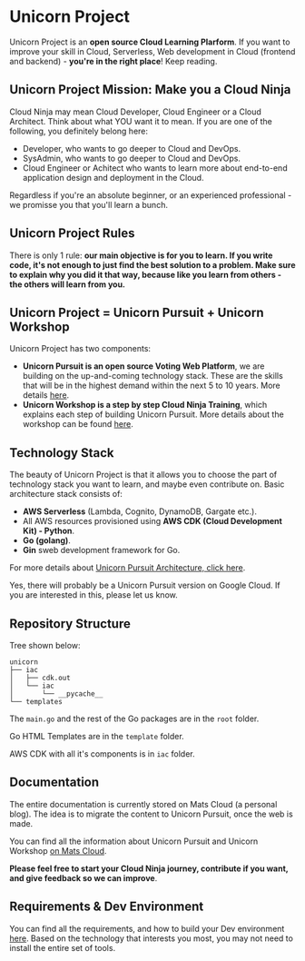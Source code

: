 # Unicorn Project

Unicorn Project is an **open source Cloud Learning Plarform**. If you want to improve your skill in Cloud, Serverless, Web development in Cloud (frontend and backend) - **you're in the right place**! Keep reading.

## Unicorn Project Mission: Make you a Cloud Ninja

Cloud Ninja may mean Cloud Developer, Cloud Engineer or a Cloud Architect. Think about what YOU want it to mean. If you are one of the following, you definitely belong here:

- Developer, who wants to go deeper to Cloud and DevOps.
- SysAdmin, who wants to go deeper to Cloud and DevOps.
- Cloud Engineer or Achitect who wants to learn more about end-to-end application design and deployment in the Cloud.

Regardless if you're an absolute beginner, or an experienced professional - we promisse you that you'll learn a bunch.

## Unicorn Project Rules

There is only 1 rule: **our main objective is for you to learn. If you write code, it's not enough to just find the best solution to a problem. Make sure to explain why you did it that way, because like you learn from others - the others will learn from you.**

## Unicorn Project = Unicorn Pursuit + Unicorn Workshop

Unicorn Project has two components:

- **Unicorn Pursuit is an open source Voting Web Platform**, we are building on the up-and-coming technology stack. These are the skills that will be in the highest demand within the next 5 to 10 years. More details [here](https://www.matscloud.com/docs/unicorn-project/).
- **Unicorn Workshop is a step by step Cloud Ninja Training**, which explains each step of building Unicorn Pursuit. More details about the workshop can be found [here](https://www.matscloud.com/docs/unicorn-project/workshop/).

## Technology Stack

The beauty of Unicorn Project is that it allows you to choose the part of technology stack you want to learn, and maybe even contribute on. Basic architecture stack consists of:

- **AWS Serverless** (Lambda, Cognito, DynamoDB, Gargate etc.).
- All AWS resources provisioned using **AWS CDK (Cloud Development Kit) - Python**.
- **Go (golang)**.
- **Gin** sweb development framework for Go.

For more details about [Unicorn Pursuit Architecture, click here](https://www.matscloud.com/docs/unicorn-project/architecture/).

Yes, there will probably be a Unicorn Pursuit version on Google Cloud. If you are interested in this, please let us know.

## Repository Structure

Tree shown below:

```
unicorn
├── iac
│   ├── cdk.out
│   └── iac
│       └── __pycache__
└── templates
```

The `main.go` and the rest of the Go packages are in the `root` folder.

Go HTML Templates are in the `template` folder.

AWS CDK with all it's components is in `iac` folder.

## Documentation

The entire documentation is currently stored on Mats Cloud (a personal blog). The idea is to migrate the content to Unicorn Pursuit, once the web is made.

You can find all the information about Unicorn Pursuit and Unicorn Workshop [on Mats Cloud](https://www.matscloud.com/docs/).

**Please feel free to start your Cloud Ninja journey, contribute if you want, and give feedback so we can improve**.

## Requirements & Dev Environment

You can find all the requirements, and how to build your Dev environment [here](https://www.matscloud.com/docs/dev-environment/). Based on the technology that interests you most, you may not need to install the entire set of tools.
